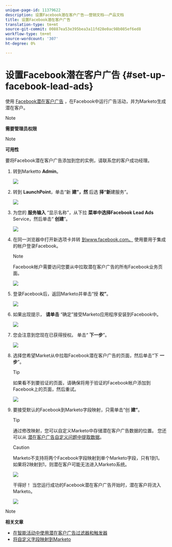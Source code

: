 ```yaml
---
unique-page-id: 11379622
description: 设置Facebook潜在客户广告——营销文档——产品文档
title: 设置Facebook潜在客户广告
translation-type: tm+mt
source-git-commit: 00887ea53e395bea3a11fd28e0ac98b085ef6ed8
workflow-type: tm+mt
source-wordcount: '307'
ht-degree: 0%

---
```



# 设置Facebook潜在客户广告 {#set-up-facebook-lead-ads}

使用 [Facebook潜在客户广告](https://www.facebook.com/business/a/lead-ads) ，在Facebook中运行广告活动，并为Marketo生成潜在客户。

>[!NOTE]
>
>**需要管理员权限**

>[!NOTE]
>
>**可用性**
>
>要将Facebook潜在客户广告添加到您的实例，请联系您的客户成功经理。

1. 转到Marketto **Admin**。

   ![](assets/image2016-11-29-10-3a50-3a29.png)

1. 转到 **LaunchPoint**，单击“新 **建”，然** 后选 **择“新**&#x200B;建服务”。

   ![](assets/image2016-11-29-10-3a51-3a11.png)

1. 为您的 **服务输入** “显示名称”，从下拉 **菜单中选择Facebook Lead Ads** Service，然后单击“ **创建**”。

   ![](assets/image2016-11-29-10-3a51-3a47.png)

1. 在同一浏览器中打开新选项卡并转 [到www.facebook.com。](http://www.facebook.com.) 使用要用于集成的帐户登录Facebook。

   >[!NOTE]
   >
   >Facebook帐户需要访问您要从中拉取潜在客户广告的所有Facebook业务页面。

   ![](assets/image2016-11-29-10-3a52-3a29.png)

1. 登录Facebook后，返回Marketo并单击“授 **权”**。

   ![](assets/image2016-11-29-10-3a52-3a51.png)

1. 如果出现提示， **请单击** “确定”接受Marketo应用程序安装到Facebook中。

   ![](assets/image2016-11-29-10-3a56-3a3.png)

1. 您会注意到您现在已获得授权。 单击“ **下一步**”。

   ![](assets/image2016-11-29-10-3a56-3a28.png)

1. 选择您希望Market从中拉取Facebook潜在客户广告的页面，然后单击“下 **一步**”。

   >[!TIP]
   >
   >如果看不到要验证的页面，请确保将用于验证的Facebook帐户添加到Facebook上的页面，然后重试。

   ![](assets/image2016-11-29-10-3a58-3a36.png)

1. 要接受默认的Facebook到Marketo字段映射，只需单击“创 **建”**。

   >[!TIP]
   >
   >通过修改映射，您可以自定义Marketo中存储潜在客户广告数据的位置。 您还可以从 [潜在客户广告自定义问题中提取数据](set-up-facebook-lead-ads/map-custom-fields-to-marketo.md)。

   >[!CAUTION]
   >
   >Marketo不支持将两个Facebook字段映射到单个Marketo字段，只有1到1。 如果将2映射到1，则潜在客户可能无法进入Marketo系统。

   ![](assets/image2016-11-29-11-3a0-3a2.png)

   干得好！ 当您运行成功的Facebook潜在客户广告开始时，潜在客户将流入Marketo。

   ![](assets/image2016-11-29-12-3a32-3a54.png)

>[!NOTE]
>
>**相关文章**
>
>* [在智能活动中使用潜在客户广告过滤器和触发器](use-lead-ads-filters-and-triggers-in-a-smart-campaign.md)
>* [将自定义字段映射到Marketo](set-up-facebook-lead-ads/map-custom-fields-to-marketo.md)

>



